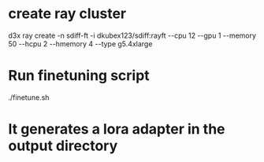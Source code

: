 # create ray cluster
d3x ray create -n sdiff-ft -i dkubex123/sdiff:rayft --cpu 12 --gpu 1 --memory 50  --hcpu 2 --hmemory 4 --type g5.4xlarge

# Run finetuning script
./finetune.sh

# It generates a lora adapter in the output directory
